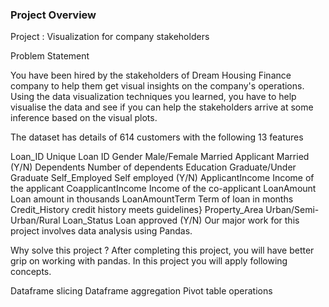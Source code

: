 ### Project Overview

 Project : Visualization for company stakeholders

Problem Statement

You have been hired by the stakeholders of Dream Housing Finance company to help them get visual insights on the company's operations. Using the data visualization techniques you learned, you have to help visualise the data and see if you can help the stakeholders arrive at some inference based on the visual plots.

The dataset has details of 614 customers with the following 13 features

Loan_ID Unique Loan ID Gender Male/Female Married Applicant Married (Y/N) Dependents Number of dependents Education Graduate/Under Graduate Self_Employed Self employed (Y/N) ApplicantIncome Income of the applicant CoapplicantIncome Income of the co-applicant LoanAmount Loan amount in thousands LoanAmountTerm Term of loan in months Credit_History credit history meets guidelines} Property_Area Urban/Semi-Urban/Rural Loan_Status Loan approved (Y/N) Our major work for this project involves data analysis using Pandas.

Why solve this project ? After completing this project, you will have better grip on working with pandas. In this project you will apply following concepts.

Dataframe slicing Dataframe aggregation Pivot table operations


